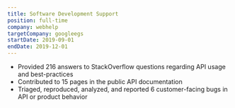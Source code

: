 ```yaml
---
title: Software Development Support
position: full-time
company: webhelp
targetCompany: googleegs
startDate: 2019-09-01
endDate: 2019-12-01
---
```

- Provided 216 answers to StackOverflow questions regarding API usage and best-practices
- Contributed to 15 pages in the public API documentation
- Triaged, reproduced, analyzed, and reported 6 customer-facing bugs in API or product behavior
